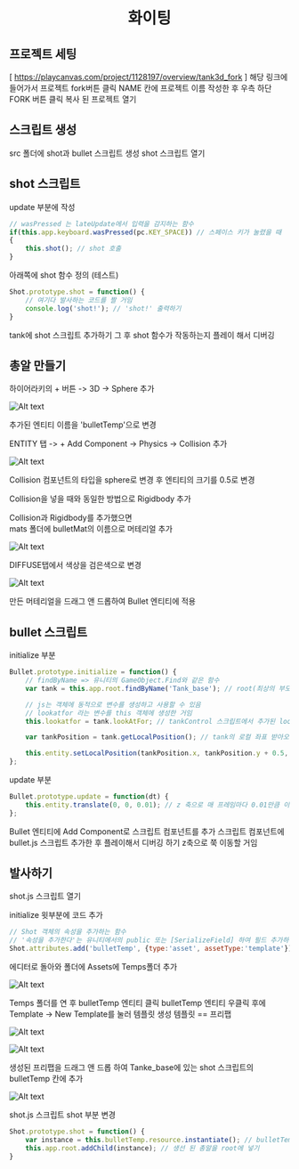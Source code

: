 # <center>화이팅</center>

## 프로젝트 세팅
[ https://playcanvas.com/project/1128197/overview/tank3d_fork ] 
해당 링크에 들어가서 프로젝트 fork버튼 클릭
NAME 칸에 프로젝트 이름 작성한 후 우측 하단 FORK 버튼 클릭
복사 된 프로젝트 열기

## 스크립트 생성
src 폴더에 shot과 bullet 스크립트 생성
shot 스크립트 열기

## shot 스크립트
update 부분에 작성
```js
// wasPressed 는 lateUpdate에서 입력을 감지하는 함수
if(this.app.keyboard.wasPressed(pc.KEY_SPACE)) // 스페이스 키가 눌렸을 때
{
    this.shot(); // shot 호출
}
```
아래쪽에 shot 함수 정의 (테스트)
```js
Shot.prototype.shot = function() {
    // 여기다 발사하는 코드를 짤 거임
    console.log('shot!'); // 'shot!' 출력하기
}
```
tank에 shot 스크립트 추가하기
그 후 shot 함수가 작동하는지 플레이 해서 디버깅

## 총알 만들기

하이어라키의 \+ 버튼 -> 3D -> Sphere 추가

![Alt text](image-1.png)

추가된 엔티티 이름을 'bulletTemp'으로 변경

ENTITY 탭 -> + Add Component -> Physics -> Collision 추가

![Alt text](image-3.png)

Collision 컴포넌트의 타입을 sphere로 변경 후 엔티티의 크기를 0.5로 변경


Collision을 넣을 때와 동일한 방법으로 Rigidbody 추가

Collision과 Rigidbody를 추가했으면<br/>
mats 폴더에 bulletMat의 이름으로 머테리얼 추가

![Alt text](image-4.png)

DIFFUSE탭에서 색상을 검은색으로 변경

![Alt text](image-5.png)

만든 머테리얼을 드래그 앤 드롭하여 Bullet 엔티티에 적용

## bullet 스크립트
initialize 부분
```js
Bullet.prototype.initialize = function() {
    // findByName => 유니티의 GameObject.Find와 같은 함수
    var tank = this.app.root.findByName('Tank_base'); // root(최상의 부모)오브젝트에서 Tank_base로 된 오브젝트 찾아오기

    // js는 객체에 동적으로 변수를 생성하고 사용할 수 있음
    // lookatfor 라는 변수를 this 객체에 생성한 거임
    this.lookatfor = tank.lookAtFor; // tankControl 스크립트에서 추가된 lookAtFor라는 변수 받아오기

    var tankPosition = tank.getLocalPosition(); // tank의 로컬 좌표 받아오기

    this.entity.setLocalPosition(tankPosition.x, tankPosition.y + 0.5, tankPosition.z); // 받아온 좌표의 y에 0.5 만큼 더해서 현재 엔티티의 오브젝트 포지션에 세팅
};
```

update 부분
```js
Bullet.prototype.update = function(dt) {
    this.entity.translate(0, 0, 0.01); // z 축으로 매 프레임마다 0.01만큼 이동
};
```

Bullet 엔티티에 Add Component로 스크립트 컴포넌트를 추가
스크립트 컴포넌트에 bullet.js 스크립트 추가한 후 플레이해서 디버깅 하기
z축으로 쭉 이동할 거임

## 발사하기
shot.js 스크립트 열기

initialize 윗부분에 코드 추가
```js
// Shot 객체의 속성을 추가하는 함수
// '속성을 추가한다'는 유니티에서의 public 또는 [SerializeField] 하여 필드 추가하는 것과 같은 의미
Shot.attributes.add('bulletTemp', {type:'asset', assetType:'template'}); // type을 지정해서 'bulletTemp'라는 이름으로 속성 추가 
```

에디터로 돌아와 폴더에 Assets에 Temps폴더 추가

![Alt text](image-10.png)

Temps 폴더를 연 후 bulletTemp 엔티티 클릭
bulletTemp 엔티티 우클릭 후에 Template -> New Template를 눌러 템플릿 생성
템플릿 == 프리팹

![Alt text](image-6.png)

![Alt text](image-7.png)

생성된 프리팹을 드래그 앤 드롭 하여 Tanke_base에 있는 shot 스크립트의 bulletTemp 칸에 추가

![Alt text](image-9.png)

shot.js 스크립트 shot 부분 변경
```js
Shot.prototype.shot = function() {
    var instance = this.bulletTemp.resource.instantiate(); // bulletTemp 템플릿으로 총알 생성
    this.app.root.addChild(instance); // 생선 된 총알을 root에 넣기
}
```